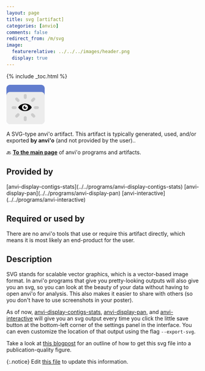 ```yaml
---
layout: page
title: svg [artifact]
categories: [anvio]
comments: false
redirect_from: /m/svg
image:
  featurerelative: ../../../images/header.png
  display: true
---
```



{% include _toc.html %}


<img src="../../images/icons/SVG.png" alt="SVG" style="width:100px; border:none" />

A SVG-type anvi'o artifact. This artifact is typically generated, used, and/or exported **by anvi'o** (and not provided by the user)..

🔙 **[To the main page](../../)** of anvi'o programs and artifacts.

## Provided by


<p style="text-align: left" markdown="1"><span class="artifact-p">[anvi-display-contigs-stats](../../programs/anvi-display-contigs-stats)</span> <span class="artifact-p">[anvi-display-pan](../../programs/anvi-display-pan)</span> <span class="artifact-p">[anvi-interactive](../../programs/anvi-interactive)</span></p>


## Required or used by


There are no anvi'o tools that use or require this artifact directly, which means it is most likely an end-product for the user.


## Description

SVG stands for scalable vector graphics, which is a vector-based image format. In anvi'o programs that give you pretty-looking outputs will also give you an svg, so you can look at the beauty of your data without having to open anvi'o for analysis. This also makes it easier to share with others (so you don't have to use screenshots in your poster).

As of now, <span class="artifact-n">[anvi-display-contigs-stats](/software/anvio/help/main/programs/anvi-display-contigs-stats)</span>, <span class="artifact-n">[anvi-display-pan](/software/anvio/help/main/programs/anvi-display-pan)</span>, and <span class="artifact-n">[anvi-interactive](/software/anvio/help/main/programs/anvi-interactive)</span> will give you an svg output every time you click the little save button at the bottom-left corner of the settings panel in the interface. You can even customize the location of that output using the flag `--export-svg`. 

Take a look at [this blogpost](http://merenlab.org/2016/10/27/high-resolution-figures/) for an outline of how to get this svg file into a publication-quality figure. 


{:.notice}
Edit [this file](https://github.com/merenlab/anvio/tree/master/anvio/docs/artifacts/svg.md) to update this information.


